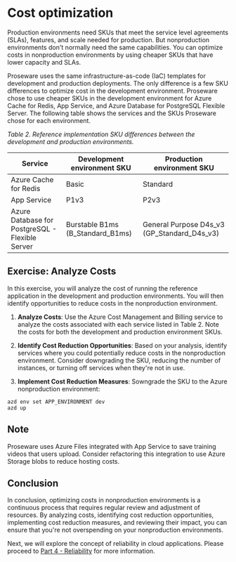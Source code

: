 # Cost optimization

Production environments need SKUs that meet the service level agreements (SLAs), features, and scale needed for production. But nonproduction environments don't normally need the same capabilities. You can optimize costs in nonproduction environments by using cheaper SKUs that have lower capacity and SLAs. 

Proseware uses the same infrastructure-as-code (IaC) templates for development and production deployments. The only difference is a few SKU differences to optimize cost in the development environment. Proseware chose to use cheaper SKUs in the development environment for Azure Cache for Redis, App Service, and Azure Database for PostgreSQL Flexible Server. The following table shows the services and the SKUs Proseware chose for each environment.

*Table 2. Reference implementation SKU differences between the development and production environments.*

| Service | Development environment SKU | Production environment SKU |
| --- | --- | --- |
| Azure Cache for Redis | Basic | Standard |
| App Service | P1v3 | P2v3 |
| Azure Database for PostgreSQL - Flexible Server | Burstable B1ms (B_Standard_B1ms) | General Purpose D4s_v3 (GP_Standard_D4s_v3) |


## Exercise: Analyze Costs

In this exercise, you will analyze the cost of running the reference application in the development and production environments. You will then identify opportunities to reduce costs in the nonproduction environment.

1. **Analyze Costs**: Use the Azure Cost Management and Billing service to analyze the costs associated with each service listed in Table 2. Note the costs for both the development and production environment SKUs.

2. **Identify Cost Reduction Opportunities**: Based on your analysis, identify services where you could potentially reduce costs in the nonproduction environment. Consider downgrading the SKU, reducing the number of instances, or turning off services when they're not in use.

3. **Implement Cost Reduction Measures**: Sowngrade the SKU to the Azure nonproduction environment:

```shell
azd env set APP_ENVIRONMENT dev
azd up
```

## Note

Proseware uses Azure Files integrated with App Service to save training videos that users upload. Consider refactoring this integration to use Azure Storage blobs to reduce hosting costs.

## Conclusion

In conclusion, optimizing costs in nonproduction environments is a continuous process that requires regular review and adjustment of resources. By analyzing costs, identifying cost reduction opportunities, implementing cost reduction measures, and reviewing their impact, you can ensure that you're not overspending on your nonproduction environments.

Next, we will explore the concept of reliability in cloud applications. Please proceed to [Part 4 - Reliability](../Part4-Reliability/README.md) for more information.

